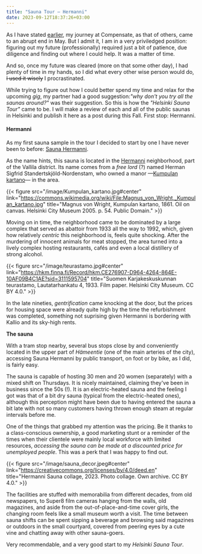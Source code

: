 ```yaml
---
title: "Sauna Tour — Hermanni"
date: 2023-09-12T18:37:26+03:00
---
```

As I have stated [earlier](https://manuel.is/posts/cul-de-sac/), my journey at
Compensate, as that of others, came to an abrupt end in May. But I admit it, I
am in a very priviledged position: figuring out my future (professionally)
required just a bit of patience, due diligence and finding out where I could
help. It was a matter of time. 

And so, once my future was cleared (more on that some other day), I had plenty
of time in my hands, so I did what every other wise person would do, ~~I used it
wisely~~ I procrastinated.

While trying to figure out how I could better spend my time and relax for the
upcoming _gig_, my partner had a good suggestion:_"why don't you try all the
saunas around?"_ was their suggestion. So this is how the _"Helsinki Sauna Tour"_
came to be. I will make a review of each and all of the public saunas in
Helsinki and publish it here as a post during this Fall. First stop: Hermanni.

#### Hermanni

As my first sauna sample in the tour I decided to start by one I have never been
to before: [Sauna
Hermanni](https://www.saunahermanni.fi/). 

As the name hints, this sauna is
located in the [Hermanni](https://en.wikipedia.org/wiki/Hermanni_(Helsinki))
neighborhood, part of the Vallila district. Its name comes from a _free lord_ (?)
named Herman Sigfrid Standertskjöld-Nordenstam, who owned a manor —[Kumpulan
kartano]()— in the area.

{{< figure src="/image/Kumpulan_kartano.jpg#center"
link="https://commons.wikimedia.org/wiki/File:Magnus_von_Wright,_Kumpulan_kartano.jpg"
title="Magnus von Wright, Kumpulan kartano, 1861. Oil on canvas. Helsinki City Museum 2005. p. 54. Public Domain." >}}

Moving on in time, the neighborhood came to be dominated by a large complex that
served as abattoir from 1933 all the way to 1992, which, given how relatively
_centric_ this neighborhood is, feels quite shocking. After the murdering of
innocent animals for meat stopped, the area turned into a lively complex
hosting restaurants, cafés and even a local distillery of strong alcohol.

{{< figure src="/image/teurastamo.jpg#center"
link="https://hkm.finna.fi/Record/hkm.CE276907-D964-4264-864E-10AF09B4C1AE?sid=3111595704"
title="Suomen Karjakeskuskunnan teurastamo, Lautatarhankatu 4, 1933. Film paper. Helsinki City Museum. CC BY 4.0." >}}

In the late nineties, _gentrification_ came knocking at the door, but the prices
for housing space were already quite high by the time the refurbishment was
completed, something not suprising given Hermanni is bordering with Kallio and
its sky-high rents.

**The sauna**

With a tram stop nearby, several bus stops close by and conveniently located in
the upper part of _Hämeentie_ (one of the main arteries of the city), accessing
Sauna Hermanni by public transport, on foot or by bike, as I did, is fairly
easy.

The sauna is capable of hosting 30 men and 20 women (separately) with a mixed
shift on Thursdays. It is nicely maintained, claiming they've been in business
since the 50s (!). It is an electric-heated sauna and the feeling I got was that
of a bit dry sauna (typical from the electric-heated ones), although this
perception might have been due to having entered the sauna a bit late with not
so many customers having thrown enough steam at regular intervals before me.

One of the things that grabbed my attention was the pricing. Be it thanks to a
class-conscious ownership, a good marketing stunt or a reminder of the times when
their clientele were mainly local workforce with limited resources, *accessing
the sauna can be made at a discounted price for unemployed people*. This was a
perk that I was happy to find out.

{{< figure src="/image/sauna_decor.jpeg#center"
link="https://creativecommons.org/licenses/by/4.0/deed.en"
title="Hermanni Sauna collage, 2023. Photo collage. Own archive. CC BY 4.0." >}}

The facilities are stuffed with memorabilia from different decades, from old
newspapers, to Super8 film cameras hanging from the walls, old
magazines, and aside from the out-of-place-and-time cover girls, the changing
room feels like a small museum worth a visit. The time between sauna shifts can
be spent sipping a beverage and browsing said magazines or outdoors in the small
courtyard, covered from peering eyes by a cute vine and chatting away with other
sauna-goers.

Very recommendable, and a very good start to my _Helsinki Sauna Tour_.
